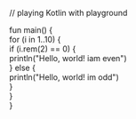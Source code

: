 // playing Kotlin with playground  

fun main() {  
	for (i in 1..10) {  
        	if (i.rem(2) == 0) {  
     		    println("Hello, world! iam even")         
        	} else {  
            	println("Hello, world! im odd")  
        	}  
    	}  
}  
